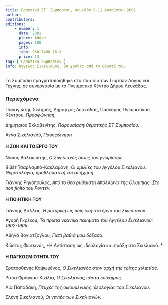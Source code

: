 ```yaml
---
title: Πρακτικά ΣΤ΄ Συμποσίου, Λευκάδα 9-11 Αυγούστου 2001
author: 
contributors: 
editions: 
    - number: 1
      date: 2002
      place: Αθήνα
      pages: 180
      info: 
      isbn: 960-7498-16-Χ
      price: 13
tag: [ Πρακτικά Συμποσίων ]
info: Άγγελος Σικελιανός. 50 χρόνια από το θάνατό του.
---
```


Το Συμπόσιο πραγματοποιήθηκε στο πλαίσιο των Γιορτών Λόγου και Τέχνης, σε συνεργασία με το Πνευματικό Κέντρο Δήμου Λευκάδας.

### Περιεχόμενα

Παναγιώτης Σκληρός, Δήμαρχος Λευκάδας, Πρόεδρος Πνευματικού Κέντρου, *Προσφώνηση.*

Δημήτριος Σκλαβενίτης, *Παρουσίαση θεματικής ΣΤ Συμποσίου.*

Άννα Σικελιανού, *Προσφώνηση*

#### Η ΖΩΗ ΚΑΙ ΤΟ ΕΡΓΟ ΤΟΥ

Νάνος Βαλαωρίτης, *Ο Σικελιανός όπως τον γνωρίσαμε.*

Βιβέτ Τσαρλαμπά-Κακλαμάνη, *Οι ομιλίες του Αγγέλου Σικελιανού. Θεματολογία, προβληματική και απήχηση.*

Γιάννης Ρηγόπουλος, *Από το θεό ρυθμιστή Απόλλωνα της Ολυμπίας, Στο non finito του Ροντέν.*

#### Η ΠΟΙΗΤΙΚΗ ΤΟΥ

Γιάννης Δάλλας, *Η ρητορική ως ποιητική στο έργο του Σικελιανού.*

Αγορή Γκρέκου, *Τα πρώτα νεανικά ποιήματα του Αγγέλου Σικελιανού: 1902-1905.*

Αθηνά Βογιατζόγλου, *Γιατί βαθιά μου δόξασα.*

Κώστας Φωτεινός, *Η Αντίσταση ως ιδεολογία και πράξη στο Σικελιανό. *

#### Η ΠΑΓΚΟΣΜΙΟΤΗΤΑ ΤΟΥ

Ερατοσθένης Καψωμένος, *Ο Σικελιανός στην αρχή της τρίτης χιλιετίας.*

Ρίτσα Φράγκου-Κικίλια, *Ο Σικελιανός πάντα επίκαιρος.*

Λία Παπαδάκη, *Πτυχές της οικουμενικής ιδεολογίας του Σικελιανού.*

Ελένη Σικελιανού, *Οι γενιές των Σικελιανών.*
